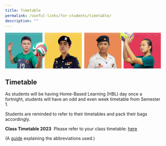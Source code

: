 ```yaml
---
title: Timetable
permalink: /useful-links/for-students/timetable/
description: ""
---
```

![](/images/Our%20School/subbanner.jpg)

## Timetable

As students will be having Home-Based Learning (HBL) day once a fortnight, students will have an odd and even week timetable from Semester 1.

Students are reminded to refer to their timetables and pack their bags accordingly.

**Class Timetable 2023** 
Please refer to your class timetable:
[here](/files/timetable%20for%20each%20class%202023%20sem%201%2011%20jan.pdf)


(A [guide](/files/Useful%20Links/For%20Students/Timetable%20Abbreviations%202021%20Sem%202.pdf) explaining the abbreviations used.)
